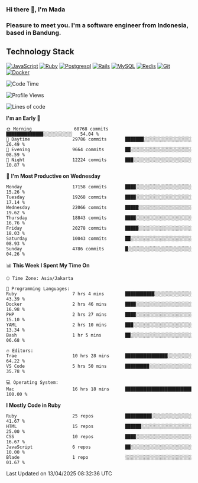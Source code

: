 ### Hi there 👋, I'm Mada
### Pleasure to meet you. I'm a software engineer from Indonesia, based in Bandung.

## Technology Stack

[![JavaScript](https://img.shields.io/badge/-JavaScript-%23F7DF1C?style=flat-square&logo=javascript&logoColor=000000&labelColor=%23F7DF1C&color=%23FFCE5A)](https://www.javascript.com/)
[![Ruby](https://img.shields.io/badge/Ruby-CC342D?style=flat-square&logo=ruby&logoColor=white)](https://www.ruby-lang.org/en/)
[![Postgresql](https://img.shields.io/badge/PostgreSQL-316192?style=flat-square&logo=postgresql&logoColor=ffffff)](https://www.postgresql.org/)
[![Rails](https://img.shields.io/badge/Ruby_on_Rails-CC0000?style=flat-square&logo=ruby-on-rails&logoColor=white)](https://rubyonrails.org/)
[![MySQL](https://img.shields.io/badge/-MySQL-4479A1?style=flat-square&logo=MySQL&logoColor=ffffff)](https://www.mysql.com/)
[![Redis](https://img.shields.io/badge/-Redis-DC382D?style=flat-square&logo=Redis&logoColor=ffffff)](https://redis.io/)
[![Git](https://img.shields.io/badge/-Git-%23F05032?style=flat-square&logo=git&logoColor=%23ffffff)](https://git-scm.com/)
[![Docker](https://img.shields.io/badge/-Docker-2496ED?style=flat-square&logo=docker&logoColor=ffffff)](https://www.docker.com/)
<!--
**madaarya/madaarya** is a ✨ _special_ ✨ repository because its `README.md` (this file) appears on your GitHub profile.

Here are some ideas to get you started:

- 🔭 I’m currently working on ...
- 🌱 I’m currently learning ...
- 👯 I’m looking to collaborate on ...
- 🤔 I’m looking for help with ...
- 💬 Ask me about ...
- 📫 How to reach me: ...
- 😄 Pronouns: ...
- ⚡ Fun fact: ...
-->
<!--START_SECTION:waka-->
![Code Time](http://img.shields.io/badge/Code%20Time-7%2C198%20hrs%2058%20mins-blue)

![Profile Views](http://img.shields.io/badge/Profile%20Views-0-blue)

![Lines of code](https://img.shields.io/badge/From%20Hello%20World%20I%27ve%20Written-50.3%20million%20lines%20of%20code-blue)

**I'm an Early 🐤** 

```text
🌞 Morning                60768 commits       ██████████████░░░░░░░░░░░   54.04 % 
🌆 Daytime                29786 commits       ███████░░░░░░░░░░░░░░░░░░   26.49 % 
🌃 Evening                9664 commits        ██░░░░░░░░░░░░░░░░░░░░░░░   08.59 % 
🌙 Night                  12224 commits       ███░░░░░░░░░░░░░░░░░░░░░░   10.87 % 
```
📅 **I'm Most Productive on Wednesday** 

```text
Monday                   17158 commits       ████░░░░░░░░░░░░░░░░░░░░░   15.26 % 
Tuesday                  19268 commits       ████░░░░░░░░░░░░░░░░░░░░░   17.14 % 
Wednesday                22066 commits       █████░░░░░░░░░░░░░░░░░░░░   19.62 % 
Thursday                 18843 commits       ████░░░░░░░░░░░░░░░░░░░░░   16.76 % 
Friday                   20278 commits       █████░░░░░░░░░░░░░░░░░░░░   18.03 % 
Saturday                 10043 commits       ██░░░░░░░░░░░░░░░░░░░░░░░   08.93 % 
Sunday                   4786 commits        █░░░░░░░░░░░░░░░░░░░░░░░░   04.26 % 
```


📊 **This Week I Spent My Time On** 

```text
🕑︎ Time Zone: Asia/Jakarta

💬 Programming Languages: 
Ruby                     7 hrs 4 mins        ███████████░░░░░░░░░░░░░░   43.39 % 
Docker                   2 hrs 46 mins       ████░░░░░░░░░░░░░░░░░░░░░   16.98 % 
PHP                      2 hrs 27 mins       ████░░░░░░░░░░░░░░░░░░░░░   15.10 % 
YAML                     2 hrs 10 mins       ███░░░░░░░░░░░░░░░░░░░░░░   13.34 % 
Bash                     1 hr 5 mins         ██░░░░░░░░░░░░░░░░░░░░░░░   06.68 % 

🔥 Editors: 
Trae                     10 hrs 28 mins      ████████████████░░░░░░░░░   64.22 % 
VS Code                  5 hrs 50 mins       █████████░░░░░░░░░░░░░░░░   35.78 % 

💻 Operating System: 
Mac                      16 hrs 18 mins      █████████████████████████   100.00 % 
```

**I Mostly Code in Ruby** 

```text
Ruby                     25 repos            ██████████░░░░░░░░░░░░░░░   41.67 % 
HTML                     15 repos            ██████░░░░░░░░░░░░░░░░░░░   25.00 % 
CSS                      10 repos            ████░░░░░░░░░░░░░░░░░░░░░   16.67 % 
JavaScript               6 repos             ██░░░░░░░░░░░░░░░░░░░░░░░   10.00 % 
Blade                    1 repo              ░░░░░░░░░░░░░░░░░░░░░░░░░   01.67 % 
```




 Last Updated on 13/04/2025 08:32:36 UTC
<!--END_SECTION:waka-->
